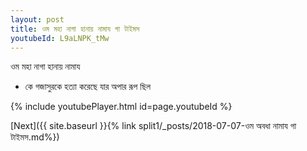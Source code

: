 ```yaml
---
layout: post
title: ওম মহা নাগা হানায় নামায গা টাইমস
youtubeId: L9aLNPK_tMw
---
```

 
 
 ওম মহা নাগা হানায় নামায  
 
 -  কে গজাসুরকে হত্যা করেছে যার অপার রূপ ছিল 
 
  
 
  
 
 
 
 
 
 


{% include youtubePlayer.html id=page.youtubeId %}
 
[Next]({{ site.baseurl }}{% link  split1/_posts/2018-07-07-ওম অবধা নামায গা টাইমস.md%})
 
